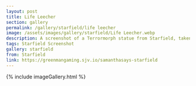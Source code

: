 ```yaml
---
layout: post
title: Life Leecher
section: gallery
permalink: /gallery/starfield/life leecher
image: /assets/images/gallery/starfield/Life Leecher.webp
description: A screenshot of a Terrormorph statue from Starfield, taken by Samantha Says.
tags: Starfield Screenshot
gallery: starfield
from: Starfield
link: https://greenmangaming.sjv.io/samanthasays-starfield
---
```

{% include imageGallery.html %}